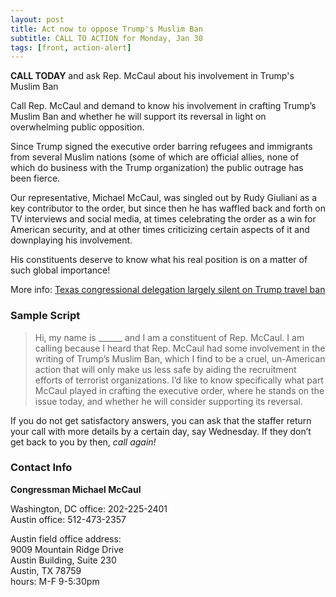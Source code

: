 ```yaml
---
layout: post
title: Act now to oppose Trump's Muslim Ban
subtitle: CALL TO ACTION for Monday, Jan 30
tags: [front, action-alert]
---
```


**CALL TODAY** and ask Rep. McCaul about his involvement in Trump's Muslim Ban

Call Rep. McCaul and demand to know his involvement in crafting
Trump’s Muslim Ban and whether he will support its reversal in light
on overwhelming public opposition.

Since Trump signed the executive order barring refugees and immigrants
from several Muslim nations (some of which are official allies, none
of which do business with the Trump organization) the public outrage
has been fierce.

Our representative, Michael McCaul, was singled out by Rudy Giuliani as
a key contributor to the order, but since then he has waffled back and
forth on TV interviews and social media, at times celebrating the order
as a win for American security, and at other times criticizing certain
aspects of it and downplaying his involvement.

His constituents deserve to know what his real position is on a matter
of such global importance!

More info: [Texas congressional delegation largely silent on Trump travel ban](https://www.texastribune.org/2017/01/29/texas-congressional-support-trump-refugee-ban-fall/)


### Sample Script

> Hi, my name is ______ and I am a constituent of Rep. McCaul. I am calling because I heard that Rep. McCaul had some involvement in the writing of Trump’s Muslim Ban, which I find to be a cruel, un-American action that will only make us less safe by aiding the recruitment efforts of terrorist organizations. I’d like to know specifically what part McCaul played in crafting the executive order, where he stands on the issue today, and whether he will consider supporting its reversal.

If you do not get satisfactory answers, you can ask that the staffer return your call with more details by a certain day, say Wednesday. If they don’t get back to you by then, *call again!*



### Contact Info

**Congressman Michael McCaul**

Washington, DC office: 202-225-2401<br />
Austin office: 512-473-2357<br />

Austin field office address:<br />
9009 Mountain Ridge Drive<br />
Austin Building, Suite 230<br />
Austin, TX 78759<br />
hours: M-F 9-5:30pm<br />

